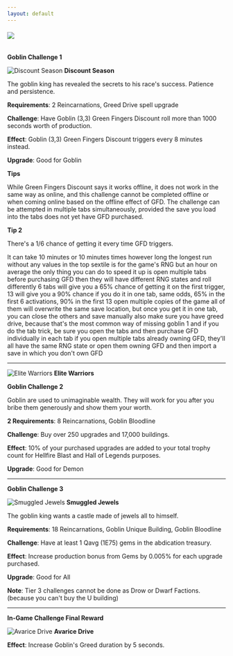 ```yaml
---
layout: default
---
```


###### [![](/realm/img/picks/ChallengesTopPage.png)](/realm/Challenges/)

**Goblin Challenge 1**

![](/realm/img/picks/DiscountSeasonChallenges.png "Discount Season") **Discount Season**

The goblin king has revealed the secrets to his race's success. Patience and persistence.

**Requirements**: 2 Reincarnations, Greed Drive spell upgrade

**Challenge**: Have Goblin (3,3) Green Fingers Discount roll more than 1000 seconds worth of production.

**Effect**: Goblin (3,3) Green Fingers Discount triggers every 8 minutes instead.

**Upgrade**: Good for Goblin

**Tips**

While Green Fingers Discount says it works offline, it does not work in the same way as online, and this challenge cannot be completed offline or when coming online based on the offline effect of GFD. The challenge can be attempted in multiple tabs simultaneously, provided the save you load into the tabs does not yet have GFD purchased.

**Tip 2**

There's a 1/6 chance of getting it every time GFD triggers.

It can take 10 minutes or 10 minutes times however long the longest run without any values in the top sextile is for the game's RNG but an hour on average the only thing you can do to speed it up is open multiple tabs before purchasing GFD then they will have different RNG states and roll differently 6 tabs will give you a 65% chance of getting it on the first trigger, 13 will give you a 90% chance if you do it in one tab, same odds, 65% in the first 6 activations, 90% in the first 13 open multiple copies of the game all of them will overwrite the same save location, but once you get it in one tab, you can close the others and save manually also make sure you have greed drive, because that's the most common way of missing goblin 1 and if you do the tab trick, be sure you open the tabs and then purchase GFD individually in each tab if you open multiple tabs already owning GFD, they'll all have the same RNG state or open them owning GFD and then import a save in which you don't own GFD

---

![](/realm/img/picks/EliteWarriorsChallenges.png "Elite Warriors") **Elite Warriors**

**Goblin Challenge 2**

Goblin are used to unimaginable wealth. They will work for you after you bribe them generously and show them your worth.

**2 Requirements**: 8 Reincarnations, Goblin Bloodline

**Challenge**: Buy over 250 upgrades and 17,000 buildings.

**Effect**: 10% of your purchased upgrades are added to your total trophy count for Hellfire Blast and Hall of Legends purposes.

**Upgrade**: Good for Demon

---

**Goblin Challenge 3**

![](/realm/img/picks/SmuggledJewelsChallenges.png "Smuggled Jewels") **Smuggled Jewels**

The goblin king wants a castle made of jewels all to himself.

**Requirements**: 18 Reincarnations, Goblin Unique Building, Goblin Bloodline

**Challenge**: Have at least 1 Qavg (1E75) gems in the abdication treasury.

**Effect**: Increase production bonus from Gems by 0.005% for each upgrade purchased.

**Upgrade**: Good for All

**Note**: Tier 3 challenges cannot be done as Drow or Dwarf Factions. (because you can't buy the U building)

---

**In-Game Challenge Final Reward**

![](/realm/img/picks/AvariceDriveChallenges.png "Avarice Drive") **Avarice Drive**

**Effect**: Increase Goblin's Greed duration by 5 seconds.
